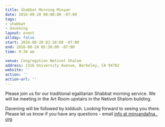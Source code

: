 ```yaml
---
title: Shabbat Morning Minyan
date: 2016-08-20 00:00:00 -07:00
tags:
- shabbat
- davening
layout: event
allday: false
start: 2016-08-20 02:30:00 -07:00
end: 2016-08-20 05:30:00 -07:00
time: 9:30 am

venue: Congregation Netivot Shalom
address: 1316 University Avenue, Berkeley, CA 94702
website: ''
action: ''
action-url: ''
---
```


Please join us for our traditional egalitarian Shabbat morning service. We will be meeting in the Art Room upstairs in the Netivot Shalom building.

Davening will be followed by kiddush. Looking forward to seeing you there. Please let us know if you have any questions - email [info at minyandafna . org](mailto:info@minyandafna.org)